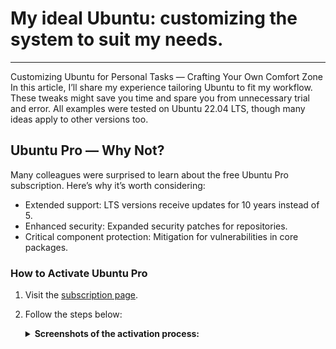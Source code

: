 # My ideal Ubuntu: customizing the system to suit my needs.
---
Customizing Ubuntu for Personal Tasks — Crafting Your Own Comfort Zone
In this article, I’ll share my experience tailoring Ubuntu to fit my workflow. These tweaks might save you time and spare you from unnecessary trial and error. All examples were tested on Ubuntu 22.04 LTS, though many ideas apply to other versions too.

## Ubuntu Pro — Why Not?

Many colleagues were surprised to learn about the free Ubuntu Pro subscription. Here’s why it’s worth considering:

- Extended support: LTS versions receive updates for 10 years instead of 5.
- Enhanced security: Expanded security patches for repositories.
- Critical component protection: Mitigation for vulnerabilities in core packages.

### How to Activate Ubuntu Pro

1. Visit the [subscription page](https://ubuntu.com/pro).
2. Follow the steps below:
    <details>
      <summary><b>Screenshots of the activation process:<b></summary>
    
      ![Click "Get Ubuntu Pro now"](https://github.com/pcade/perfect-ubuntu-setup/blob/main/images/reg1.png)
      Click "Get Ubuntu Pro now".
      [Select "Myself".](https://github.com/pcade/perfect-ubuntu-setup/blob/main/images/reg2.png)
      Select "Myself".
      [Register an account if you don’t have one.](https://github.com/pcade/perfect-ubuntu-setup/blob/main/images/reg3.png)
      Register an account if you don’t have one.
      [Confirm with "Yes, log me in".](https://github.com/pcade/perfect-ubuntu-setup/blob/main/images/reg4.png)
      Confirm with "Yes, log me in".
      [Copy the command under "Command to attach machine:".](https://github.com/pcade/perfect-ubuntu-setup/blob/main/images/reg5.png)
      Copy the command under "Command to attach machine:".
    </details>